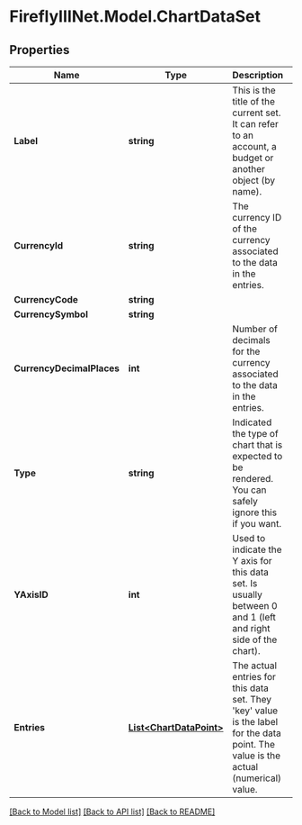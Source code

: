 # FireflyIIINet.Model.ChartDataSet

## Properties

Name | Type | Description | Notes
------------ | ------------- | ------------- | -------------
**Label** | **string** | This is the title of the current set. It can refer to an account, a budget or another object (by name). | [optional] 
**CurrencyId** | **string** | The currency ID of the currency associated to the data in the entries. | [optional] 
**CurrencyCode** | **string** |  | [optional] 
**CurrencySymbol** | **string** |  | [optional] 
**CurrencyDecimalPlaces** | **int** | Number of decimals for the currency associated to the data in the entries. | [optional] 
**Type** | **string** | Indicated the type of chart that is expected to be rendered. You can safely ignore this if you want. | [optional] 
**YAxisID** | **int** | Used to indicate the Y axis for this data set. Is usually between 0 and 1 (left and right side of the chart). | [optional] 
**Entries** | [**List&lt;ChartDataPoint&gt;**](ChartDataPoint.md) | The actual entries for this data set. They &#39;key&#39; value is the label for the data point. The value is the actual (numerical) value. | [optional] 

[[Back to Model list]](../README.md#documentation-for-models) [[Back to API list]](../README.md#documentation-for-api-endpoints) [[Back to README]](../README.md)

